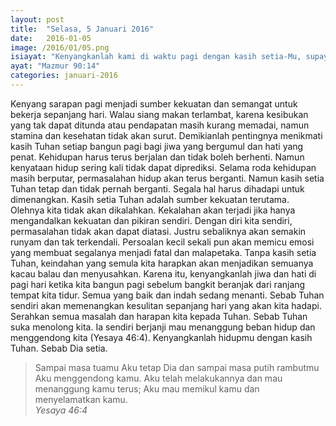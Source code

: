 ```yaml
---
layout: post
title:  "Selasa, 5 Januari 2016"
date:   2016-01-05
image: /2016/01/05.png
isiayat: "Kenyangkanlah kami di waktu pagi dengan kasih setia-Mu, supaya kami bersorak-sorai dan bersukacita semasa hari-hari kami."
ayat: "Mazmur 90:14"
categories: januari-2016
---
```


Kenyang sarapan pagi menjadi sumber kekuatan dan semangat untuk bekerja sepanjang hari. Walau siang makan terlambat, karena kesibukan yang tak dapat ditunda atau pendapatan masih kurang memadai, namun stamina dan kesehatan tidak akan surut. Demikianlah pentingnya menikmati kasih Tuhan setiap bangun pagi bagi jiwa yang bergumul dan hati yang penat. Kehidupan harus terus berjalan dan tidak boleh berhenti. Namun kenyataan hidup sering kali tidak dapat diprediksi. Selama roda kehidupan masih berputar, permasalahan hidup akan terus berganti. Namun kasih setia Tuhan tetap dan tidak pernah berganti. Segala hal harus dihadapi untuk dimenangkan. Kasih setia Tuhan adalah sumber kekuatan terutama. Olehnya kita tidak akan dikalahkan. Kekalahan akan terjadi jika hanya mengandalkan kekuatan dan pikiran sendiri. Dengan diri kita sendiri, permasalahan tidak akan dapat diatasi. Justru sebaliknya akan semakin runyam dan tak terkendali. Persoalan kecil sekali pun akan memicu emosi yang membuat segalanya menjadi fatal dan malapetaka. Tanpa kasih setia Tuhan, keindahan yang semula kita harapkan akan menjadikan semuanya kacau balau dan menyusahkan. Karena itu, kenyangkanlah jiwa dan hati di pagi hari ketika kita bangun pagi sebelum bangkit beranjak dari ranjang tempat kita tidur. Semua yang baik dan indah sedang menanti. Sebab Tuhan sendiri akan memenangkan kesulitan sepanjang hari yang akan kita hadapi. Serahkan semua masalah dan harapan kita kepada Tuhan. Sebab Tuhan suka menolong kita. Ia sendiri berjanji mau menanggung beban hidup dan menggendong kita (Yesaya 46:4). Kenyangkanlah hidupmu dengan kasih Tuhan. Sebab Dia setia.

<blockquote>Sampai masa tuamu Aku tetap Dia dan sampai masa putih rambutmu Aku menggendong kamu. Aku telah melakukannya dan mau menanggung kamu terus; Aku mau memikul kamu dan menyelamatkan kamu.
<br /><cite>Yesaya 46:4</cite></blockquote>